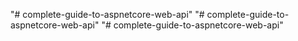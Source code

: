 "# complete-guide-to-aspnetcore-web-api" 
"# complete-guide-to-aspnetcore-web-api" 
"# complete-guide-to-aspnetcore-web-api" 
